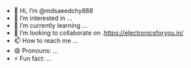 - 👋 Hi, I’m @mdsaeedchy888
- 👀 I’m interested in ...
- 🌱 I’m currently learning ...
- 💞️ I’m looking to collaborate on .https://electronicsforyou.in/
- 📫 How to reach me ...
- 😄 Pronouns: ...
- ⚡ Fun fact: ...

<!---
mdsaeedchy888/mdsaeedchy888 is a ✨ special ✨ repository because its `README.md` (this file) appears on your GitHub profile.
You can click the Preview link to take a look at your changes.
--->
